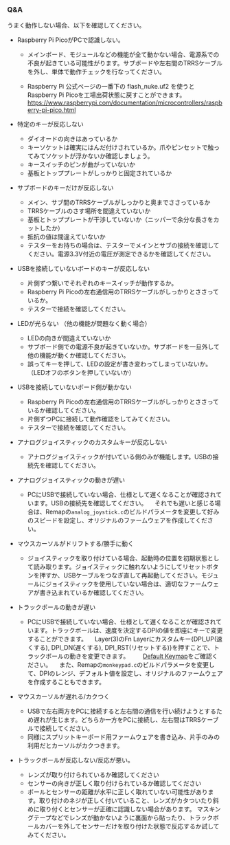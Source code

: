 <!-- ### Monkeypad Build Guide Top Page is here [English](01_build_guide.md)  -->

### Q&A
うまく動作しない場合、以下を確認してください。
- Raspberry Pi PicoがPCで認識しない。
  - メインボード、モジュールなどの機能が全て動かない場合、電源系での不良が起きている可能性がります。サブボードや左右間のTRRSケーブルを外し、単体で動作チェックを行なってください。

  - Raspberry Pi 公式ページの一番下の flash_nuke.uf2 を使うとRaspberry Pi Picoを工場出荷状態に戻すことができます。
https://www.raspberrypi.com/documentation/microcontrollers/raspberry-pi-pico.html

- 特定のキーが反応しない
  - ダイオードの向きはあっているか
  - キーソケットは確実にはんだ付けされているか。爪やピンセットで触ってみてソケットが浮かないか確認しましょう。
  - キースイッチのピンが曲がっていないか
  - 基板とトッププレートがしっかりと固定されているか

- サブボードのキーだけが反応しない
  - メイン、サブ間のTRRSケーブルがしっかりと奥までささっているか
  - TRRSケーブルのさす場所を間違えていないか
  - 基板とトッププレートが干渉していないか（ニッパーで余分な長さをカットしたか）
  - 抵抗の値は間違えていないか
  - テスターをお持ちの場合は、テスターでメインとサブの接続を確認してください。電源3.3V付近の電圧が測定できるかを確認してください。

- USBを接続していないボードのキーが反応しない
  - 片側ずつ繋いでそれぞれのキースイッチが動作するか。
  - Raspberry Pi Picoの左右通信用のTRRSケーブルがしっかりとささっているか。
  - テスターで接続を確認してください。

- LEDが光らない
（他の機能が問題なく動く場合）
  - LEDの向きが間違えていないか
  - サブボード側での電源不良が起きていないか。サブボードを一旦外して他の機能が動くか確認してください。
  - 誤ってキーを押して、LEDの設定が書き変わってしまっていないか。（LEDオフのボタンを押していないか）

- USBを接続していないボード側が動かない
  - Raspberry Pi Picoの左右通信用のTRRSケーブルがしっかりとささっているか確認してください。
  - 片側ずつPCに接続して動作確認をしてみてください。
  - テスターで接続を確認してください。

- アナログジョイスティックのカスタムキーが反応しない
  - アナログジョイスティックが付いている側のみが機能します。USBの接続先を確認してください。

- アナログジョイスティックの動きが遅い
  - PCにUSBで接続していない場合、仕様として遅くなることが確認されています。USBの接続先を確認してください。
  　それでも遅いと感じる場合は、Remapの`analog_joystick.c`のビルドパラメータを変更して好みのスピードを設定し、オリジナルのファームウェアを作成してください。

- マウスカーソルがドリフトする/勝手に動く
  - ジョイスティックを取り付けている場合、起動時の位置を初期状態として読み取ります。ジョイスティックに触れないようにしてリセットボタンを押すか、USBケーブルをつなぎ直して再起動してください。モジュールにジョイスティックを使用していない場合は、適切なファームウェアが書き込まれているか確認してください。

- トラックボールの動きが遅い
  - PCにUSBで接続していない場合、仕様として遅くなることが確認されています。トラックボールは、速度を決定するDPIの値を即座にキーで変更することができます。
  　Layer(3)のFn Layerにカスタムキー{DPI_UP(速くする), DPI_DN(遅くする), DPI_RST(リセットする)}を押すことで、トラックボールの動きを変更できます。
　　[Default Keymap](../images/keymap_cheatsheet_monkeypad.pdf)をご確認ください。
  　また、Remapの`monkeypad.c`のビルドパラメータを変更して、DPIのレンジ、デフォルト値を設定し、オリジナルのファームウェアを作成することもできます。

- マウスカーソルが遅れる/カクつく
  - USBで左右両方をPCに接続すると左右間の通信を行い続けようとするため遅れが生じます。どちらか一方をPCに接続し、左右間はTRRSケーブルで接続してください。
  - 同様にスプリットキーボード用ファームウェアを書き込み、片手のみの利用だとカーソルがカクつきます。

- トラックボールが反応しない/反応が悪い。
  - レンズが取り付けられているか確認してください
  - センサーの向きが正しく取り付けられているか確認してください
  - ボールとセンサーの距離が水平に正しく取れていない可能性があります。取り付けのネジが正しく付いていること、レンズがカタついたり斜めに取り付くとセンサーが正確に認識しない場合があります。
  マスキングテープなどでレンズが動かないように裏面から貼ったり、トラックボールカバーを外してセンサーだけを取り付けた状態で反応するか試してみてください。
